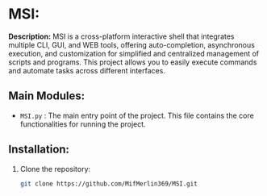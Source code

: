 # MSI:
**Description:** MSI is a cross-platform interactive shell that integrates multiple CLI, GUI, and WEB tools, offering auto-completion, asynchronous execution, and customization for simplified and centralized management of scripts and programs. This project allows you to easily execute commands and automate tasks across different interfaces.

## Main Modules:
- `MSI.py` : The main entry point of the project. This file contains the core functionalities for running the project.

## Installation:
1. Clone the repository:
   ```bash
   git clone https://github.com/MifMerlin369/MSI.git
